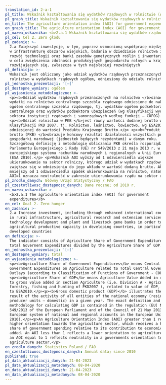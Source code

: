 ```yaml
---
translation_id: 2-a-1
pl_title: Wskaźnik kształtowania się wydatków rządowych w rolnictwie (AOI)
pl_graph_title: Wskaźnik kształtowania się wydatków rządowych w rolnictwie (AOI)
en_title: The agriculture orientation index (AOI) for government expenditures
en_graph_title: The agriculture orientation index (AOI) for government expenditures
pl_nazwa_wskaznika: <b>2.a.1 Wskaźnik kształtowania się wydatków rządowych w rolnictwie (AOI)</b>
pl_cel: Cel 2. Zero głodu
pl_zadanie: >-
  2.a Zwiększyć inwestycje, w tym, poprzez wzmocnioną współpracę międzynarodową,
  w infrastrukturę obszarów wiejskich, badania w dziedzinie rolnictwa i usług,
  rozwój technologii oraz banki zasobów genetycznych roślin i inwentarza żywego
  w celu zwiększenia zdolności produkcyjnych gospodarstw rolnych w krajach
  rozwijających się, zwłaszcza w tych najsłabiej rozwiniętych
pl_definicja: >-
  Wskaźnik jest obliczany jako udział wydatków rządowych przeznaczonych na
  rolnictwo w wydatkach rządowych ogółem, odniesiony do udziału rolnictwa w PKB.
pl_jednostka_prezentacji: '[–]'
pl_dostepne_wymiary: ogółem
pl_wyjasnienia_metodologiczne: >-
  <p><b>Udział wydatków rządowych przeznaczonych na rolnictwo </b>oznacza
  wydatki na rolnictwo centralnego szczebla rządowego odniesione do nakładów
  ogółem centralnego szczebla rządowego, tj. wydatków ogółem podsektora
  centralnego oraz wydatków podsektora ubezpieczeń (wg Klasyfikacji wydatków
  sektora instytucji rządowych i samorządowych według funkcji – COFOG).</p>
  <p><b>Udział rolnictwa w PKB </b>jest równy wartości dodanej brutto w sekcji A
  Klasyfikacji PKD 2007, tj. Rolnictwo, leśnictwo, łowiectwo, wg ESA2010
  odniesionej do wartości Produktu Krajowego Brutto.</p> <p><b>Produkt krajowy
  brutto (PKB) </b>obrazuje końcowy rezultat działalności wszystkich podmiotów
  gospodarki narodowej (jednostek będących rezydentami) w danym roku.
  Szczegółową definicję i metodologię obliczania PKB określa rozporządzenie
  Parlamentu Europejskiego i Rady (UE) nr 549/2013 z 21 maja 2013 r. w sprawie
  europejskiego systemu rachunków narodowych i regionalnych w Unii Europejskiej
  (ESA 2010).</p> <p>Wskaźnik AOI wyższy od 1 odzwierciedla większe
  ukierunkowanie na sektor rolniczy, którego udział w wydatkach rządowych
  zwiększa się w odniesieniu do jego wkładu w wartość dodaną brutto. AOI
  mniejszy od 1 odzwierciedla spadek ukierunkowania na rolnictwo, natomiast
  AOI=1 oznacza neutralność w zakresie ukierunkowania rządu na sektor rolny.</p>
pl_zrodlo_danych: Główny Urząd Statystyczny / FAO
pl_czestotliwosc_dostępnosc_danych: Dane roczne; od 2010 r.
en_nazwa_wskaznika: >-
  <b>2.a.1 The agriculture orientation index (AOI) for government
  expenditures</b>
en_cel: Goal 2. Zero hunger
en_zadanie: >-
  2.a Increase investment, including through enhanced international cooperation,
  in rural infrastructure, agricultural research and extension services,
  technology development and plant and livestock gene banks in order to enhance
  agricultural productive capacity in developing countries, in particular least
  developed countries
en_definicja: >-
  The indicator consists of Agriculture Share of Government Expenditures in the
  total Governent Expenditures divided by the Agriculture Share of GDP.
en_jednostka_prezentacji: '[–]'
en_dostepne_wymiary: total
en_wyjasnienia_metodologiczne: >-
  <p><b>Agriculture Share of Government Expenditures</b> means Central
  Government Expenditures on Agriculture related to Total Central Government
  Outlays (according to Classification of Functions of Government - COFOG).</p>
  <p><b>Agriculture Share of GDP</b> means Agriculture Value Added in relation
  to gross value added in section Agriculture (i.e. Division A - Agriculture,
  forestry, fishing and hunting of PKD2007 ), related to value of GDP, according
  to ESA2010.</p><p><b>Gross domestic product (GDP)</b> illustrates the final
  result of the activity of all entities of the national economy (resident
  producer units – domestic) in a given year. The exact definition and
  methodology for calculating GDP is contained in the regulation (EU) No
  549/2013 of the European Parliament and of the Council of 21 May 2013 on the
  European system of national and regional accounts in the European Union (ESA
  2010).</p><p>An Agriculture Orientation Index (AOI) greater than 1 reflects a
  higher orientation towards the agriculture sector, which receives a higher
  share of government spending relative to its contribution to economic value
  added. An AOI less than 1 reflects a lower orientation to agriculture, while
  an AOI equal to 1 reflects neutrality in a governments orientation to the
  agriculture sector.</p>
en_zrodlo_danych: Statistics Poland / FAO
en_czestotliwosc_dostępnosc_danych: Annual data; since 2010
published: true
pl_data_aktualizacji_danych: 21-04-2023
pl_data_aktualizacji_metadanych: 08-04-2020
en_data_aktualizacji_danych: 21-04-2023
en_data_aktualizacji_metadanych: 08-04-2020
---
```

